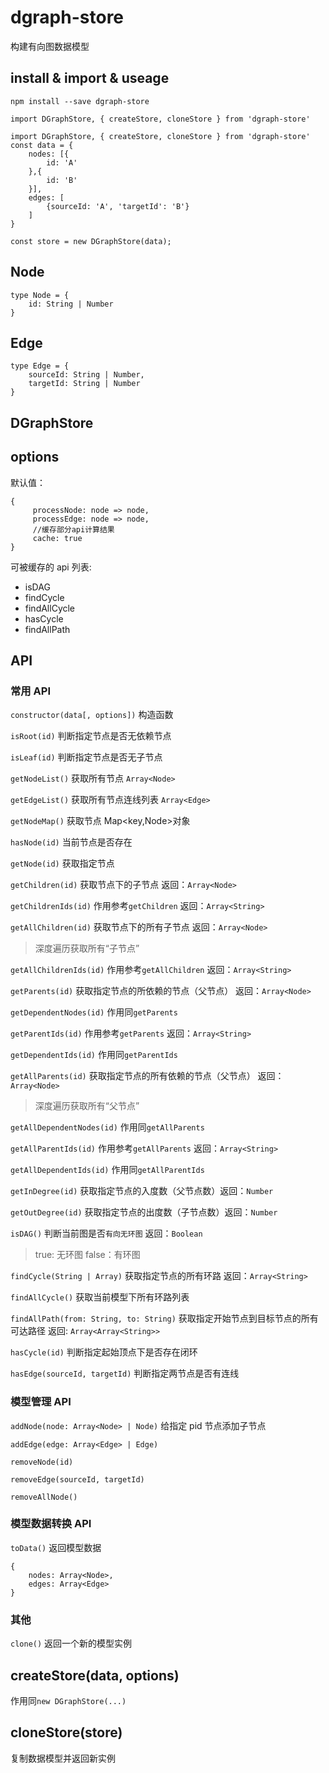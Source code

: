 # dgraph-store

构建有向图数据模型

## install & import & useage

`npm install --save dgraph-store`

`import DGraphStore, { createStore, cloneStore } from 'dgraph-store'`

```
import DGraphStore, { createStore, cloneStore } from 'dgraph-store'
const data = {
    nodes: [{
        id: 'A'
    },{
        id: 'B'
    }],
    edges: [
        {sourceId: 'A', 'targetId': 'B'}
    ]
}

const store = new DGraphStore(data);

```

## Node

```
type Node = {
    id: String | Number
}
```

## Edge

```
type Edge = {
    sourceId: String | Number,
    targetId: String | Number
}
```

## DGraphStore

## options

默认值：

```
{
     processNode: node => node,
     processEdge: node => node,
     //缓存部分api计算结果
     cache: true
}
```

可被缓存的 api 列表:

-   isDAG
-   findCycle
-   findAllCycle
-   hasCycle
-   findAllPath

## API

### 常用 API

`constructor(data[, options])` 构造函数

`isRoot(id)` 判断指定节点是否无依赖节点

`isLeaf(id)` 判断指定节点是否无子节点

`getNodeList()` 获取所有节点 `Array<Node>`

`getEdgeList()` 获取所有节点连线列表 `Array<Edge>`

`getNodeMap()` 获取节点 Map<key,Node>对象

`hasNode(id)` 当前节点是否存在

`getNode(id)` 获取指定节点

`getChildren(id)` 获取节点下的子节点 返回：`Array<Node>`

`getChildrenIds(id)` 作用参考`getChildren` 返回：`Array<String>`

`getAllChildren(id)` 获取节点下的所有子节点 返回：`Array<Node>`

> 深度遍历获取所有“子节点”

`getAllChildrenIds(id)` 作用参考`getAllChildren` 返回：`Array<String>`

`getParents(id)` 获取指定节点的所依赖的节点（父节点） 返回：`Array<Node>`

`getDependentNodes(id)` 作用同`getParents`

`getParentIds(id)` 作用参考`getParents` 返回：`Array<String>`

`getDependentIds(id)` 作用同`getParentIds`

`getAllParents(id)` 获取指定节点的所有依赖的节点（父节点） 返回：`Array<Node>`

> 深度遍历获取所有“父节点”

`getAllDependentNodes(id)` 作用同`getAllParents`

`getAllParentIds(id)` 作用参考`getAllParents` 返回：`Array<String>`

`getAllDependentIds(id)` 作用同`getAllParentIds`

`getInDegree(id)` 获取指定节点的入度数（父节点数）返回：`Number`

`getOutDegree(id)` 获取指定节点的出度数（子节点数）返回：`Number`

`isDAG()` 判断当前图是否`有向无环图` 返回：`Boolean`

> true: 无环图 false：有环图

`findCycle(String | Array)` 获取指定节点的所有环路 返回：`Array<String>`

`findAllCycle()` 获取当前模型下所有环路列表

`findAllPath(from: String, to: String)` 获取指定开始节点到目标节点的所有可达路径 返回: `Array<Array<String>>`

`hasCycle(id)` 判断指定起始顶点下是否存在闭环

`hasEdge(sourceId, targetId)` 判断指定两节点是否有连线

### 模型管理 API

`addNode(node: Array<Node> | Node)` 给指定 pid 节点添加子节点

`addEdge(edge: Array<Edge> | Edge)`

`removeNode(id)`

`removeEdge(sourceId, targetId)`

`removeAllNode()`

### 模型数据转换 API

`toData()` 返回模型数据

```
{
    nodes: Array<Node>,
    edges: Array<Edge>
}
```

### 其他

`clone()` 返回一个新的模型实例

## createStore(data, options)

作用同`new DGraphStore(...)`

## cloneStore(store)

复制数据模型并返回新实例

